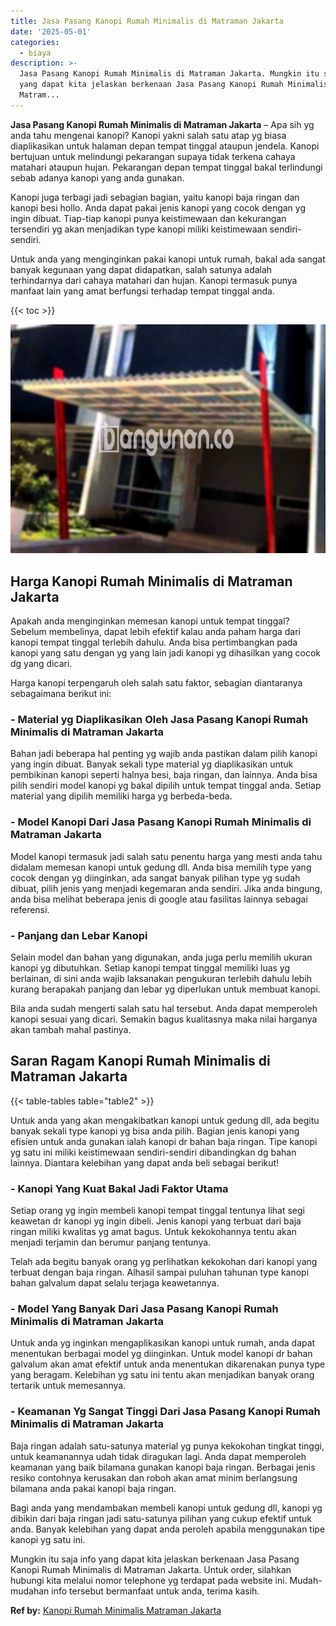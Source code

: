 ```yaml
---
title: Jasa Pasang Kanopi Rumah Minimalis di Matraman Jakarta
date: '2025-05-01'
categories:
  - biaya
description: >-
  Jasa Pasang Kanopi Rumah Minimalis di Matraman Jakarta. Mungkin itu saja info
  yang dapat kita jelaskan berkenaan Jasa Pasang Kanopi Rumah Minimalis di
  Matram...
---
```


**Jasa Pasang Kanopi Rumah Minimalis di Matraman Jakarta** – Apa sih yg anda tahu mengenai kanopi? Kanopi yakni salah satu atap yg biasa diaplikasikan untuk halaman depan tempat tinggal ataupun jendela. Kanopi bertujuan untuk melindungi pekarangan supaya tidak terkena cahaya matahari ataupun hujan. Pekarangan depan tempat tinggal bakal terlindungi sebab adanya kanopi yang anda gunakan.

Kanopi juga terbagi jadi sebagian bagian, yaitu kanopi baja ringan dan kanopi besi hollo. Anda dapat pakai jenis kanopi yang cocok dengan yg ingin dibuat. Tiap-tiap kanopi punya keistimewaan dan kekurangan tersendiri yg akan menjadikan type kanopi miliki keistimewaan sendiri-sendiri.

Untuk anda yang menginginkan pakai kanopi untuk rumah, bakal ada sangat banyak kegunaan yang dapat didapatkan, salah satunya adalah terhindarnya dari cahaya matahari dan hujan. Kanopi termasuk punya manfaat lain yang amat berfungsi terhadap tempat tinggal anda.

{{< toc >}}

![Jasa Pasang Kanopi Rumah Minimalis di Matraman Jakarta](/images/harga-kanopi-minimalis-70.png)

## Harga Kanopi Rumah Minimalis di Matraman Jakarta

Apakah anda menginginkan memesan kanopi untuk tempat tinggal? Sebelum membelinya, dapat lebih efektif kalau anda paham harga dari kanopi tempat tinggal terlebih dahulu. Anda bisa pertimbangkan pada kanopi yang satu dengan yg yang lain jadi kanopi yg dihasilkan yang cocok dg yang dicari.

Harga kanopi terpengaruh oleh salah satu faktor, sebagian diantaranya sebagaimana berikut ini:

### \- Material yg Diaplikasikan Oleh Jasa Pasang Kanopi Rumah Minimalis di Matraman Jakarta

Bahan jadi beberapa hal penting yg wajib anda pastikan dalam pilih kanopi yang ingin dibuat. Banyak sekali type material yg diaplikasikan untuk pembikinan kanopi seperti halnya besi, baja ringan, dan lainnya. Anda bisa pilih sendiri model kanopi yg bakal dipilih untuk tempat tinggal anda. Setiap material yang dipilih memiliki harga yg berbeda-beda.

### \- Model Kanopi Dari Jasa Pasang Kanopi Rumah Minimalis di Matraman Jakarta

Model kanopi termasuk jadi salah satu penentu harga yang mesti anda tahu didalam memesan kanopi untuk gedung dll. Anda bisa memilih type yang cocok dengan yg diinginkan, ada sangat banyak pilihan type yg sudah dibuat, pilih jenis yang menjadi kegemaran anda sendiri. Jika anda bingung, anda bisa melihat beberapa jenis di google atau fasilitas lainnya sebagai referensi.

### \- Panjang dan Lebar Kanopi

Selain model dan bahan yang digunakan, anda juga perlu memilih ukuran kanopi yg dibutuhkan. Setiap kanopi tempat tinggal memiliki luas yg berlainan, di sini anda wajib laksanakan pengukuran terlebih dahulu lebih kurang berapakah panjang dan lebar yg diperlukan untuk membuat kanopi.

Bila anda sudah mengerti salah satu hal tersebut. Anda dapat memperoleh kanopi sesuai yang dicari. Semakin bagus kualitasnya maka nilai harganya akan tambah mahal pastinya.

## Saran Ragam Kanopi Rumah Minimalis di Matraman Jakarta

{{< table-tables table="table2" >}}

Untuk anda yang akan mengakibatkan kanopi untuk gedung dll, ada begitu banyak sekali type kanopi yg bisa anda pilih. Bagian jenis kanopi yang efisien untuk anda gunakan ialah kanopi dr bahan baja ringan. Tipe kanopi yg satu ini miliki keistimewaan sendiri-sendiri dibandingkan dg bahan lainnya. Diantara kelebihan yang dapat anda beli sebagai berikut!

### \- Kanopi Yang Kuat Bakal Jadi Faktor Utama

Setiap orang yg ingin membeli kanopi tempat tinggal tentunya lihat segi keawetan dr kanopi yg ingin dibeli. Jenis kanopi yang terbuat dari baja ringan miliki kwalitas yg amat bagus. Untuk kekokohannya tentu akan menjadi terjamin dan berumur panjang tentunya.

Telah ada begitu banyak orang yg perlihatkan kekokohan dari kanopi yang terbuat dengan baja ringan. Alhasil sampai puluhan tahunan type kanopi bahan galvalum dapat selalu terjaga keawetannya.

### \- Model Yang Banyak Dari Jasa Pasang Kanopi Rumah Minimalis di Matraman Jakarta

Untuk anda yg inginkan mengaplikasikan kanopi untuk rumah, anda dapat menentukan berbagai model yg diinginkan. Untuk model kanopi dr bahan galvalum akan amat efektif untuk anda menentukan dikarenakan punya type yang beragam. Kelebihan yg satu ini tentu akan menjadikan banyak orang tertarik untuk memesannya.

### \- Keamanan Yg Sangat Tinggi Dari Jasa Pasang Kanopi Rumah Minimalis di Matraman Jakarta

Baja ringan adalah satu-satunya material yg punya kekokohan tingkat tinggi, untuk keamanannya udah tidak diragukan lagi. Anda dapat memperoleh keamanan yang baik bilamana gunakan kanopi baja ringan. Berbagai jenis resiko contohnya kerusakan dan roboh akan amat minim berlangsung bilamana anda pakai kanopi baja ringan.

Bagi anda yang mendambakan membeli kanopi untuk gedung dll, kanopi yg dibikin dari baja ringan jadi satu-satunya pilihan yang cukup efektif untuk anda. Banyak kelebihan yang dapat anda peroleh apabila menggunakan tipe kanopi yg satu ini.

Mungkin itu saja info yang dapat kita jelaskan berkenaan Jasa Pasang Kanopi Rumah Minimalis di Matraman Jakarta. Untuk order, silahkan hubungi kita melalui nomor telephone yg terdapat pada website ini. Mudah-mudahan info tersebut bermanfaat untuk anda, terima kasih.

**Ref by:**  [Kanopi Rumah Minimalis Matraman Jakarta](https://id.wikipedia.org/wiki/Kanopi)
